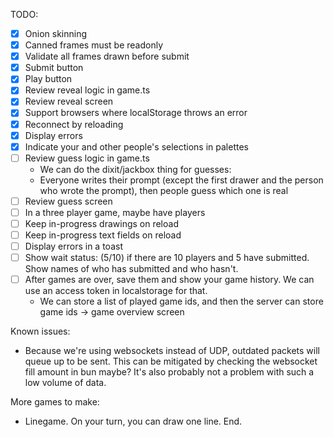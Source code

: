 
TODO:
- [x] Onion skinning
- [x] Canned frames must be readonly
- [x] Validate all frames drawn before submit
- [x] Submit button
- [x] Play button
- [x] Review reveal logic in game.ts
- [x] Review reveal screen
- [x] Support browsers where localStorage throws an error
- [x] Reconnect by reloading
- [x] Display errors
- [x] Indicate your and other people's selections in palettes
- [ ] Review guess logic in game.ts
  - We can do the dixit/jackbox thing for guesses:
  - Everyone writes their prompt (except the first drawer
    and the person who wrote the prompt), then people guess
    which one is real
- [ ] Review guess screen
- [ ] In a three player game, maybe have players 
- [ ] Keep in-progress drawings on reload
- [ ] Keep in-progress text fields on reload
- [ ] Display errors in a toast
- [ ] Show wait status: (5/10) if there are 10 players and
       5 have submitted. Show names of who has submitted and
       who hasn't.
- [ ] After games are over, save them and show your game history.
       We can use an access token in localstorage for that.
  - We can store a list of played game ids, and then the server can
    store game ids -> game overview screen

Known issues:
- Because we're using websockets instead of UDP, outdated packets will queue up to be sent. This can be mitigated by checking the websocket fill amount in bun maybe? It's also probably not a problem with such a low volume of data.

More games to make:
- Linegame. On your turn, you can draw one line. End.